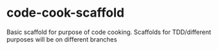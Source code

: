 # code-cook-scaffold
Basic scaffold for purpose of code cooking. Scaffolds for TDD/different purposes will be on different branches
